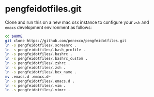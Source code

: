 pengfeidotfiles.git
============
Clone and run this on a new mac osx instance to
configure your `zsh` and `emacs` development environment as follows:

```sh
cd $HOME
git clone https://github.com/penexco/pengfeidotfiles.git
ln -s pengfeidotfiles/.screenrc .
ln -s pengfeidotfiles/.bash_profile .
ln -s pengfeidotfiles/.bashrc .
ln -s pengfeidotfiles/.bashrc_custom .
ln -s pengfeidotfiles/.zshrc .
ln -s pengfeidotfiles/.zsh .
ln -s pengfeidotfiles/.box_name .
mv .emacs.d .emacs.d~
ln -s pengfeidotfiles/.emacs.d .
ln -s pengfeidotfiles/.vim .
ln -s pengfeidotfiles/.vimrc .
```
